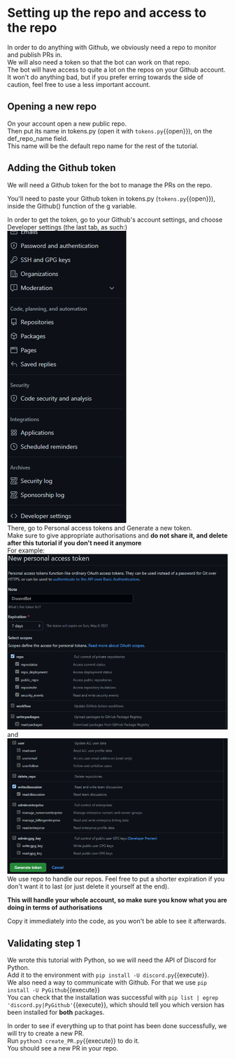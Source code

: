 # Setting up the repo and access to the repo

In order to do anything with Github, we obviously need a repo to monitor and publish PRs in.  
We will also need a token so that the bot can work on that repo.  
The bot will have access to quite a lot on the repos on your Github account. It won't do anything bad, but if you prefer erring towards the side of caution, feel free to use a less important account.

## Opening a new repo

On your account open a new public repo.  
Then put its name in tokens.py (open it with `tokens.py`{{open}}), on the def_repo_name field.  
This name will be the default repo name for the rest of the tutorial.

## Adding the Github token

We will need a Github token for the bot to manage the PRs on the repo.   

You'll need to paste your Github token in tokens.py (`tokens.py`{{open}}), inside the Github() function of the g variable.

In order to get the token, go to your Github's account settings, and choose Developer settings (the last tab, as such:)  
![gitkey](./assets/ghkey.png)  
There, go to Personal access tokens and Generate a new token.  
Make sure to give appropriate authorisations and **do not share it, and delete after this tutorial if you don't need it anymore**  
For example:  
![PAC](./assets/gitpac.png)  
and
![PAC1](./assets/gitpac1.png)  
We use repo to handle our repos. Feel free to put a shorter expiration if you don't want it to last (or just delete it yourself at the end).

**This will handle your whole account, so make sure you know what you are doing in terms of authorisations**

Copy it immediately into the code, as you won't be able to see it afterwards.

## Validating step 1

We wrote this tutorial with Python, so we will need the API of Discord for Python.  
Add it to the environment with `pip install -U discord.py`{{execute}}.  
We also need a way to communicate with Github. For that we use `pip install -U PyGithub`{{execute}}  
You can check that the installation was successful with `pip list | egrep 'discord.py|PyGithub'`{{execute}}, which should tell you which version has been installed for **both** packages.  

In order to see if everything up to that point has been done successfully, we will try to create a new PR.  
Run `python3 create_PR.py`{{execute}} to do it.  
You should see a new PR in your repo.
